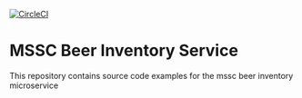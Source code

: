 [![CircleCI](https://circleci.com/gh/chrisdoberman/mssc-beer-inventory-service/tree/my-working-branch.svg?style=svg)](https://circleci.com/gh/chrisdoberman/mssc-beer-inventory-service/tree/my-working-branch)
# MSSC Beer Inventory Service

This repository contains source code examples for the mssc beer inventory microservice
